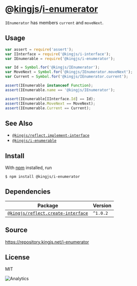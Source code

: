 # @[kingjs][@kingjs]/[i-enumerator][ns0]
`IEnumerator` has members `current` and `moveNext`.
## Usage
```js
var assert = require('assert');
var IInterface = require('@kingjs/i-interface');
var IEnumerable = require('@kingjs/i-enumerator');

var Id = Symbol.for('@kingjs/IEnumerator');
var MoveNext = Symbol.for('@kingjs/IEnumerator.moveNext');
var Current = Symbol.for('@kingjs/IEnumerator.current');

assert(IEnumerable instanceof Function);
assert(IEnumerable.name == '@kingjs/IEnumerator');

assert(IEnumerable[IInterface.Id] == Id);
assert(IEnumerable.MoveNext == MoveNext);
assert(IEnumerable.Current == Current);
```





## See Also
- [`@kingjs/reflect.implement-interface`][ImplementInterface]
- [`@kingjs/i-enumerable`][IEnumerable]

[IEnumerable]: https://www.npmjs.com/package/@kingjs/i-enumerable
[ImplementInterface]: https://www.npmjs.com/package/@kingjs/reflect.implement-interface

## Install
With [npm](https://npmjs.org/) installed, run
```
$ npm install @kingjs/i-enumerator
```
## Dependencies
|Package|Version|
|---|---|
|[`@kingjs/reflect.create-interface`](https://www.npmjs.com/package/@kingjs/reflect.create-interface)|`^1.0.2`|
## Source
https://repository.kingjs.net/i-enumerator
## License
MIT

![Analytics](https://analytics.kingjs.net/i-enumerator)

[@kingjs]: https://www.npmjs.com/package/kingjs
[ns0]: https://www.npmjs.com/package/@kingjs/i-enumerator
